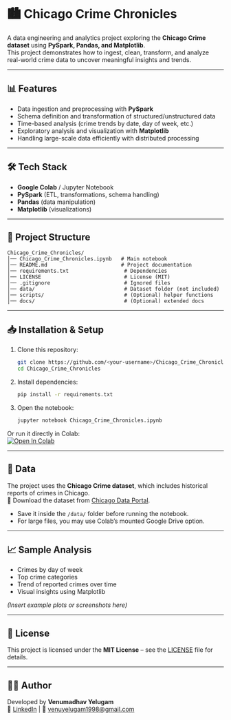# 🏙️ Chicago Crime Chronicles

A data engineering and analytics project exploring the **Chicago Crime dataset** using **PySpark, Pandas, and Matplotlib**.  
This project demonstrates how to ingest, clean, transform, and analyze real-world crime data to uncover meaningful insights and trends.

---

## 📊 Features
- Data ingestion and preprocessing with **PySpark**
- Schema definition and transformation of structured/unstructured data
- Time-based analysis (crime trends by date, day of week, etc.)
- Exploratory analysis and visualization with **Matplotlib**
- Handling large-scale data efficiently with distributed processing

---

## 🛠️ Tech Stack
- **Google Colab** / Jupyter Notebook  
- **PySpark** (ETL, transformations, schema handling)  
- **Pandas** (data manipulation)  
- **Matplotlib** (visualizations)  

---

## 📂 Project Structure
```
Chicago_Crime_Chronicles/
│── Chicago_Crime_Chronicles.ipynb   # Main notebook
│── README.md                        # Project documentation
│── requirements.txt                  # Dependencies
│── LICENSE                           # License (MIT)
│── .gitignore                        # Ignored files
│── data/                             # Dataset folder (not included)
│── scripts/                          # (Optional) helper functions
│── docs/                             # (Optional) extended docs
```

---

## 📥 Installation & Setup

1. Clone this repository:
   ```bash
   git clone https://github.com/<your-username>/Chicago_Crime_Chronicles.git
   cd Chicago_Crime_Chronicles
   ```

2. Install dependencies:
   ```bash
   pip install -r requirements.txt
   ```

3. Open the notebook:
   ```bash
   jupyter notebook Chicago_Crime_Chronicles.ipynb
   ```

Or run it directly in Colab:  
[![Open In Colab](https://colab.research.google.com/assets/colab-badge.svg)](https://colab.research.google.com/github/<your-username>/Chicago_Crime_Chronicles/blob/main/Chicago_Crime_Chronicles.ipynb)

---

## 📂 Data
The project uses the **Chicago Crime dataset**, which includes historical reports of crimes in Chicago.  
🔹 Download the dataset from [Chicago Data Portal](https://data.cityofchicago.org/Public-Safety/Crimes-2001-to-Present/ijzp-q8t2).  

- Save it inside the `/data/` folder before running the notebook.  
- For large files, you may use Colab’s mounted Google Drive option.

---

## 📈 Sample Analysis
- Crimes by day of week  
- Top crime categories  
- Trend of reported crimes over time  
- Visual insights using Matplotlib  

*(Insert example plots or screenshots here)*

---

## 📜 License
This project is licensed under the **MIT License** – see the [LICENSE](LICENSE) file for details.

---

## 👩‍💻 Author
Developed by **Venumadhav Yelugam**  
🔗 [LinkedIn](https://www.linkedin.com/in/venumadhav-yelugam/) | 📧 venuyelugam1998@gmail.com
